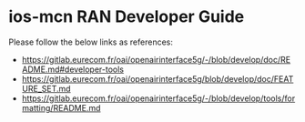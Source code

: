 # ios-mcn RAN Developer Guide

Please follow the below links as references:
- https://gitlab.eurecom.fr/oai/openairinterface5g/-/blob/develop/doc/README.md#developer-tools
- https://gitlab.eurecom.fr/oai/openairinterface5g/blob/develop/doc/FEATURE_SET.md
- https://gitlab.eurecom.fr/oai/openairinterface5g/-/blob/develop/tools/formatting/README.md 

